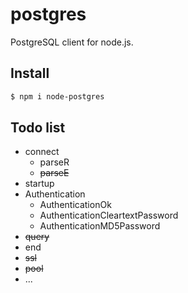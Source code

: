 # postgres
PostgreSQL client for node.js.  

## Install

```sh
$ npm i node-postgres
```

## Todo list
* connect
  * parseR
  * ~~parseE~~
* startup
* Authentication
  * AuthenticationOk
  * AuthenticationCleartextPassword
  * AuthenticationMD5Password
* ~~query~~
* end
* ~~ssl~~
* ~~pool~~
* ...

